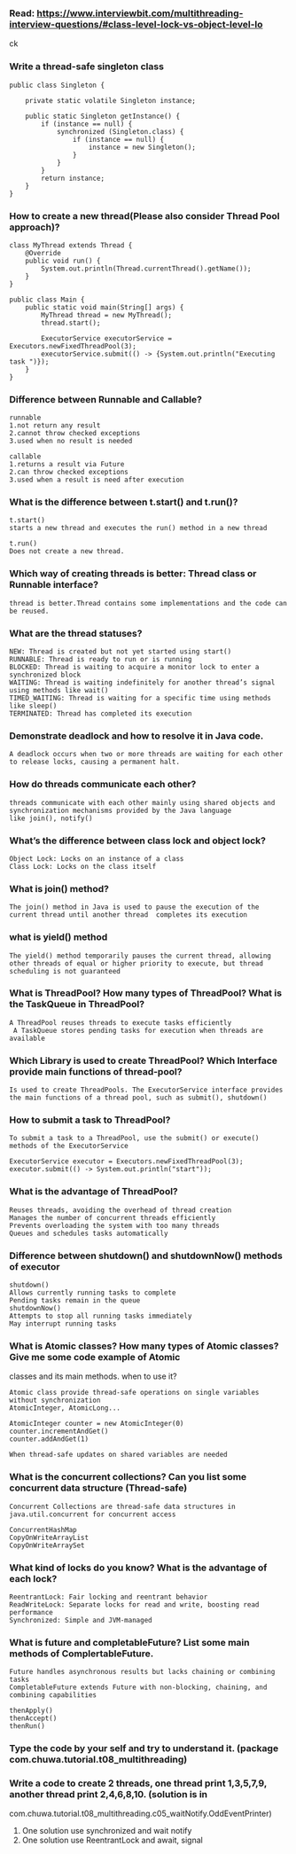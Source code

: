 ### Read: https://www.interviewbit.com/multithreading-interview-questions/#class-level-lock-vs-object-level-lo
ck
### Write a thread-safe singleton class
```
public class Singleton {

    private static volatile Singleton instance;

    public static Singleton getInstance() {
        if (instance == null) {
            synchronized (Singleton.class) {
                if (instance == null) {
                    instance = new Singleton();
                }
            }
        }
        return instance;
    }
}
```
### How to create a new thread(Please also consider Thread Pool approach)?
```
class MyThread extends Thread {
    @Override
    public void run() {
        System.out.println(Thread.currentThread().getName());
    }
}

public class Main {
    public static void main(String[] args) {
        MyThread thread = new MyThread();
        thread.start(); 

        ExecutorService executorService = Executors.newFixedThreadPool(3);
        executorService.submit(() -> {System.out.println("Executing task ")});
    }
}
```
### Difference between Runnable and Callable?
```
runnable
1.not return any result
2.cannot throw checked exceptions
3.used when no result is needed

callable
1.returns a result via Future
2.can throw checked exceptions
3.used when a result is need after execution
```
### What is the difference between t.start() and t.run()?
```
t.start()
starts a new thread and executes the run() method in a new thread

t.run()
Does not create a new thread.
```

### Which way of creating threads is better: Thread class or Runnable interface?
```
thread is better.Thread contains some implementations and the code can be reused.
```
### What are the thread statuses?
```
NEW: Thread is created but not yet started using start()
RUNNABLE: Thread is ready to run or is running
BLOCKED: Thread is waiting to acquire a monitor lock to enter a synchronized block
WAITING: Thread is waiting indefinitely for another thread’s signal using methods like wait()
TIMED_WAITING: Thread is waiting for a specific time using methods like sleep()
TERMINATED: Thread has completed its execution
```
### Demonstrate deadlock and how to resolve it in Java code.
```
A deadlock occurs when two or more threads are waiting for each other to release locks, causing a permanent halt.
```
### How do threads communicate each other?
```
threads communicate with each other mainly using shared objects and synchronization mechanisms provided by the Java language
like join(), notify()
```
### What’s the difference between class lock and object lock?
```
Object Lock: Locks on an instance of a class
Class Lock: Locks on the class itself
```
### What is join() method?
```
The join() method in Java is used to pause the execution of the current thread until another thread  completes its execution
```

### what is yield() method
```
The yield() method temporarily pauses the current thread, allowing other threads of equal or higher priority to execute, but thread scheduling is not guaranteed
```
### What is ThreadPool? How many types of ThreadPool? What is the TaskQueue in ThreadPool?
```
A ThreadPool reuses threads to execute tasks efficiently
 A TaskQueue stores pending tasks for execution when threads are available
```
### Which Library is used to create ThreadPool? Which Interface provide main functions of thread-pool?
```
Is used to create ThreadPools. The ExecutorService interface provides the main functions of a thread pool, such as submit(), shutdown()
```
### How to submit a task to ThreadPool?
```
To submit a task to a ThreadPool, use the submit() or execute() methods of the ExecutorService

ExecutorService executor = Executors.newFixedThreadPool(3);
executor.submit(() -> System.out.println("start"));
```
### What is the advantage of ThreadPool?
```
Reuses threads, avoiding the overhead of thread creation
Manages the number of concurrent threads efficiently
Prevents overloading the system with too many threads
Queues and schedules tasks automatically
```
### Difference between shutdown() and shutdownNow() methods of executor
```
shutdown()
Allows currently running tasks to complete
Pending tasks remain in the queue
shutdownNow()
Attempts to stop all running tasks immediately
May interrupt running tasks
```
### What is Atomic classes? How many types of Atomic classes? Give me some code example of Atomic
classes and its main methods. when to use it?
```
Atomic class provide thread-safe operations on single variables without synchronization
AtomicInteger, AtomicLong...

AtomicInteger counter = new AtomicInteger(0)
counter.incrementAndGet()
counter.addAndGet(1)

When thread-safe updates on shared variables are needed
```

### What is the concurrent collections? Can you list some concurrent data structure (Thread-safe)
```
Concurrent Collections are thread-safe data structures in java.util.concurrent for concurrent access

ConcurrentHashMap
CopyOnWriteArrayList
CopyOnWriteArraySet
```

### What kind of locks do you know? What is the advantage of each lock?
```
ReentrantLock: Fair locking and reentrant behavior
ReadWriteLock: Separate locks for read and write, boosting read performance
Synchronized: Simple and JVM-managed
```

### What is future and completableFuture? List some main methods of ComplertableFuture.
```
Future handles asynchronous results but lacks chaining or combining tasks
CompletableFuture extends Future with non-blocking, chaining, and combining capabilities

thenApply()
thenAccept()
thenRun()
```
### Type the code by your self and try to understand it. (package com.chuwa.tutorial.t08_multithreading)
### Write a code to create 2 threads, one thread print 1,3,5,7,9, another thread print 2,4,6,8,10. (solution is in
com.chuwa.tutorial.t08_multithreading.c05_waitNotify.OddEventPrinter)
1. One solution use synchronized and wait notify
2. One solution use ReentrantLock and await, signal


